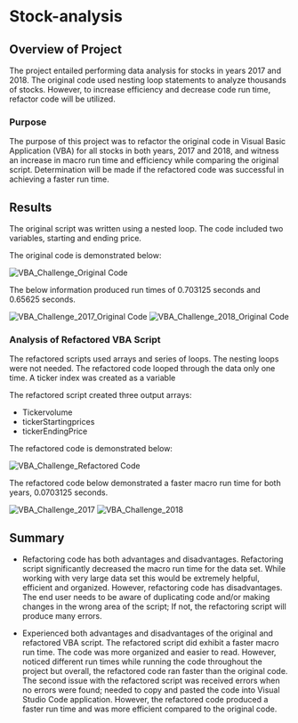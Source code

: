 # Stock-analysis
## Overview of Project
The project entailed performing data analysis for stocks in years 2017 and 2018. The original code used nesting loop statements to analyze thousands of stocks. However, to increase efficiency and decrease code run time, refactor code will be utilized.   

### Purpose
The purpose of this project was to refactor the original code in Visual Basic Application (VBA) for all stocks in both years, 2017 and 2018, and witness an increase in macro run time and efficiency while comparing the original script. Determination will be made if the refactored code was successful in achieving a faster run time.  

## Results
The original script was written using a nested loop. The code included two variables, starting and ending price.

The original code is demonstrated below:

![VBA_Challenge_Original Code](https://user-images.githubusercontent.com/96746207/155914923-878c4773-c985-40cf-99c3-bb0435cd18c0.png)

 The below information produced run times of 0.703125 seconds and 0.65625 seconds.

![VBA_Challenge_2017_Original Code](https://user-images.githubusercontent.com/96746207/155915599-cca68b1c-64aa-4484-9cfa-c38308e8d63d.png)
![VBA_Challenge_2018_Original Code](https://user-images.githubusercontent.com/96746207/155915624-8839de84-36d2-47ca-92cf-aa938cfac70a.png)


### Analysis of Refactored VBA Script
The refactored scripts used arrays and series of loops. The nesting loops were not needed. The refactored code looped through the data only one time. A ticker index was created as a variable

The refactored script created three output arrays:
-	Tickervolume 
-	tickerStartingprices 
-	tickerEndingPrice
	
The refactored code is demonstrated below:

![VBA_Challenge_Refactored Code ](https://user-images.githubusercontent.com/96746207/155914948-6818a104-7b1d-4944-983c-a6f35dd3083f.png)

The refactored code below demonstrated a faster macro run time for both years, 0.0703125 seconds. 

![VBA_Challenge_2017](https://user-images.githubusercontent.com/96746207/155912775-a5430d77-46b0-4171-8ce7-755f940fb4e9.png)
![VBA_Challenge_2018](https://user-images.githubusercontent.com/96746207/156268018-6fb8d5af-d277-4e58-a537-593afa1440fb.png)



## Summary
- Refactoring code has both advantages and disadvantages. Refactoring script significantly decreased the macro run time for the data set. While working with very large data set this would be extremely helpful, efficient and organized. However, refactoring code has disadvantages. The end user needs to be aware of duplicating code and/or making changes in the wrong area of the script; If not, the refactoring script will produce many errors.   

- Experienced both advantages and disadvantages of the original and refactored VBA script. The refactored script did exhibit a faster macro run time. The code was more organized and easier to read. However, noticed different run times while running the code throughout the project but overall, the refactored code ran faster than the original code. The second issue with the refactored script was received errors when no errors were found; needed to copy and pasted the code into Visual Studio Code application. However, the refactored code produced a faster run time and was more efficient compared to the original code.       
